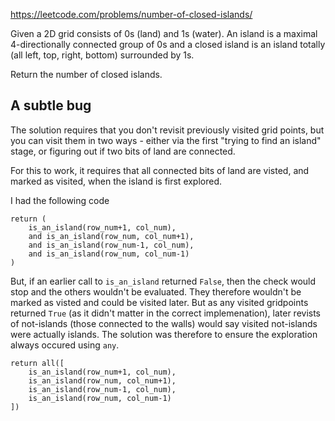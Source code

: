 https://leetcode.com/problems/number-of-closed-islands/

Given a 2D grid consists of 0s (land) and 1s (water).  An island is a maximal 4-directionally connected group of 0s and a closed island is an island totally (all left, top, right, bottom) surrounded by 1s.

Return the number of closed islands.

## A subtle bug

The solution requires that you don't revisit previously visited grid points, but you can visit them in two ways - either via the first "trying to find an island" stage, or figuring out if two bits of land are connected.

For this to work, it requires that all connected bits of land are visted, and marked as visited, when the island is first explored.

I had the following code

    return (
        is_an_island(row_num+1, col_num),
        and is_an_island(row_num, col_num+1),
        and is_an_island(row_num-1, col_num),
        and is_an_island(row_num, col_num-1)
    )

But, if an earlier call to `is_an_island` returned `False`, then the check would stop and the others wouldn't be evaluated. They therefore wouldn't be marked as visted and could be visited later. But as any visited gridpoints returned `True` (as it didn't matter in the correct implemenation), later revists of not-islands (those connected to the walls) would say visited not-islands were actually islands. The solution was therefore to ensure the exploration always occured using `any`.

    return all([
        is_an_island(row_num+1, col_num),
        is_an_island(row_num, col_num+1),
        is_an_island(row_num-1, col_num),
        is_an_island(row_num, col_num-1)
    ])
